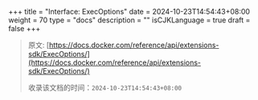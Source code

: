 +++
title = "Interface: ExecOptions"
date = 2024-10-23T14:54:43+08:00
weight = 70
type = "docs"
description = ""
isCJKLanguage = true
draft = false
+++

> 原文: [https://docs.docker.com/reference/api/extensions-sdk/ExecOptions/](https://docs.docker.com/reference/api/extensions-sdk/ExecOptions/)
>
> 收录该文档的时间：`2024-10-23T14:54:43+08:00`
